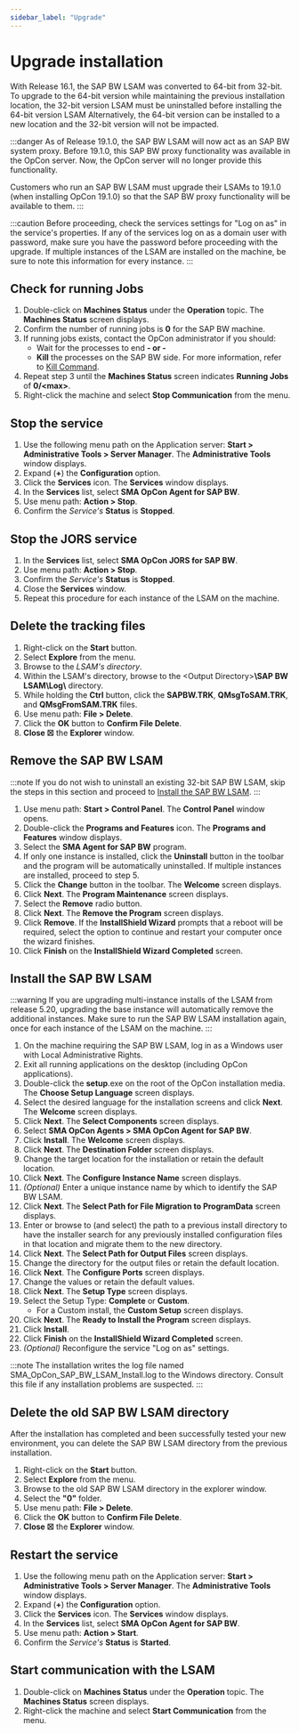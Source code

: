 ```yaml
---
sidebar_label: "Upgrade"
---
```


# Upgrade installation

With Release 16.1, the SAP BW LSAM was converted to 64-bit from 32-bit. To upgrade to the 64-bit version while maintaining the previous installation location, the 32-bit version LSAM must be uninstalled before installing the 64-bit version LSAM Alternatively, the 64-bit version can be installed to a new location and the 32-bit version will not be impacted.

:::danger
As of Release 19.1.0, the SAP BW LSAM will now act as an SAP BW system proxy. Before 19.1.0, this SAP BW proxy functionality was available in the OpCon server. Now, the OpCon server will no longer provide this functionality.

Customers who run an SAP BW LSAM must upgrade their LSAMs to 19.1.0 (when installing OpCon 19.1.0) so that the SAP BW proxy functionality will be available to them.
:::

:::caution
Before proceeding, check the services settings for "Log on as" in the service's properties. If any of the services log on as a domain user with password, make sure you have the password before proceeding with the upgrade. If multiple instances of the LSAM are installed on the machine, be sure to note this information for every instance.
:::

## Check for running Jobs

1. Double-click on **Machines Status** under the **Operation** topic. The **Machines Status** screen displays.
2. Confirm the number of running jobs is **0** for the SAP BW machine.
3. If running jobs exists, contact the OpCon administrator if you should:
   - Wait for the processes to end **- or -**
   - **Kill** the processes on the SAP BW side. For more information, refer to [Kill Command](../advanced-features/kill-command.md).
4. Repeat step 3 until the **Machines Status** screen indicates **Running Jobs** of **0/<max\>**.
5. Right-click the machine and select **Stop Communication** from the menu.

## Stop the service

1. Use the following menu path on the Application server: **Start \> Administrative Tools \> Server Manager**. The **Administrative Tools** window displays.
2. Expand (**+**) the **Configuration** option.
3. Click the **Services** icon. The **Services** window displays.
4. In the **Services** list, select **SMA OpCon Agent for SAP BW**.
5. Use menu path: **Action \> Stop**.
6. Confirm the *Service's* **Status** is **Stopped**.

## Stop the JORS service

1. In the **Services** list, select **SMA OpCon JORS for SAP BW**.
2. Use menu path: **Action \> Stop**.
3. Confirm the *Service's* **Status** is **Stopped**.
4. Close the **Services** window.
5. Repeat this procedure for each instance of the LSAM on the machine.

## Delete the tracking files

1. Right-click on the **Start** button.
2. Select **Explore** from the menu.
3. Browse to the *LSAM's directory*.
4. Within the LSAM's directory, browse to the <Output Directory\>**\\SAP BW LSAM\\Log\\** directory.
5. While holding the **Ctrl** button, click the **SAPBW.TRK**, **QMsgToSAM.TRK**, and **QMsgFromSAM.TRK** files.
6. Use menu path: **File \> Delete**.
7. Click the **OK** button to **Confirm File Delete**.
8. **Close ☒** the **Explorer** window.

## Remove the SAP BW LSAM

:::note
If you do not wish to uninstall an existing 32-bit SAP BW LSAM, skip the steps in this section and proceed to [Install the SAP BW LSAM](#install-the-sap-bw-lsam).
:::

1. Use menu path: **Start \> Control Panel**. The **Control Panel** window opens.
2. Double-click the **Programs and Features** icon. The **Programs and Features** window displays.
3. Select the **SMA Agent for SAP BW** program.
4. If only one instance is installed, click the **Uninstall** button in the toolbar and the program will be automatically uninstalled. If multiple instances are installed, proceed to step 5.
5. Click the **Change** button in the toolbar. The **Welcome** screen displays.
6. Click **Next**. The **Program Maintenance** screen displays.
7. Select the **Remove** radio button.
8. Click **Next**. The **Remove the Program** screen displays.
9. Click **Remove**. If the **InstallShield Wizard** prompts that a reboot will be required, select the option to continue and restart your computer once the wizard finishes.
10. Click **Finish** on the **InstallShield Wizard Completed** screen.

## Install the SAP BW LSAM

:::warning
If you are upgrading multi-instance installs of the LSAM from release 5.20, upgrading the base instance will automatically remove the additional instances. Make sure to run the SAP BW LSAM installation again, once for each instance of the LSAM on the machine.
:::

1. On the machine requiring the SAP BW LSAM, log in as a Windows user with Local Administrative Rights.
2. Exit all running applications on the desktop (including OpCon applications).
3. Double-click the **setup**.exe on the root of the OpCon installation media. The **Choose Setup Language** screen displays.
4. Select the desired language for the installation screens and click **Next**. The **Welcome** screen displays.
5. Click **Next**. The **Select Components** screen displays.
6. Select **SMA OpCon Agents \> SMA OpCon Agent for SAP BW**.
7. Click **Install**. The **Welcome** screen displays.
8. Click **Next**. The **Destination Folder** screen displays.
9. Change the target location for the installation or retain the default location.
10. Click **Next**. The **Configure Instance Name** screen displays.
11. *(Optional)* Enter a unique instance name by which to identify the SAP BW LSAM.
12. Click **Next**. The **Select Path for File Migration to ProgramData** screen displays.
13. Enter or browse to (and select) the path to a previous install directory to have the installer search for any previously installed configuration files in that location and migrate them to the new directory.
14. Click **Next**. The **Select Path for Output Files** screen displays.
15. Change the directory for the output files or retain the default location.
16. Click **Next**. The **Configure Ports** screen displays.
17. Change the values or retain the default values.
18. Click **Next**. The **Setup Type** screen displays.
19. Select the Setup Type: **Complete** or **Custom**.
    - For a Custom install, the **Custom Setup** screen displays.
20. Click **Next**. The **Ready to Install the Program** screen displays.
21. Click **Install**.
22. Click **Finish** on the **InstallShield Wizard Completed** screen.
23. *(Optional)* Reconfigure the service "Log on as" settings.

:::note
The installation writes the log file named SMA_OpCon_SAP_BW_LSAM_Install.log to the Windows directory. Consult this file if any installation problems are suspected.
:::

## Delete the old SAP BW LSAM directory

After the installation has completed and been successfully tested your new environment, you can delete the SAP BW LSAM directory from the previous installation.

1. Right-click on the **Start** button.
2. Select **Explore** from the menu.
3. Browse to the old SAP BW LSAM directory in the explorer window.
4. Select the **"0"** folder.
5. Use menu path: **File \> Delete**.
6. Click the **OK** button to **Confirm File Delete**.
7. **Close ☒** the **Explorer** window.

## Restart the service

1. Use the following menu path on the Application server: **Start \> Administrative Tools \> Server Manager**. The **Administrative Tools** window displays.
2. Expand (**+**) the **Configuration** option.
3. Click the **Services** icon. The **Services** window displays.
4. In the **Services** list, select **SMA OpCon Agent for SAP BW**.
5. Use menu path: **Action \> Start**.
6. Confirm the *Service's* **Status** is **Started**.

## Start communication with the LSAM

1. Double-click on **Machines Status** under the **Operation** topic. The **Machines Status** screen displays.
2. Right-click the machine and select **Start Communication** from the menu.

